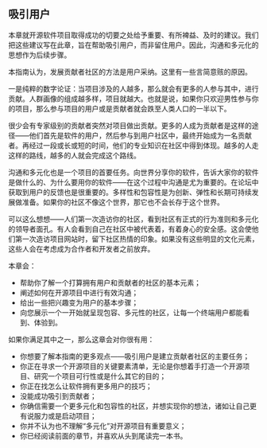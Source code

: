 ## 吸引用户

本章就开源软件项目取得成功的切要之处给予重要、有所裨益、及时的建议。我们把这些建议写在此章，旨在帮助吸引用户，而非留住用户。因此，沟通和多元化的思想作为后续步骤。

本指南认为，发展贡献者社区的方法是用户采纳。这里有一些言简意赅的原因。

一是纯粹的数字论证：当项目涉及的人越多，那么就会有更多的人参与其中，进行贡献。人群画像的组成越多样，项目就越大。也就是说，如果你只欢迎男性参与你的项目，那么参与项目的用户或是贡献者就会跌至人类人口的一半以下。

很少会有专家级别的贡献者突然对项目做出贡献。更多的人成为贡献者是这样的途径——他们首先是软件的用户，然后参与到用户社区中，最终开始成为一名贡献者。再经过一段或长或短的时间，他们的专业知识在社区中得到体现。越多的人走这样的路线，越多的人就会完成这个路线。

沟通和多元化也是一个项目的首要任务。向世界分享你的软件，告诉大家你的软件是做什么的、为什么要用你的软件——在这个过程中沟通是尤为重要的。在论坛中获取到用户的反馈也是很重要的。多样性和包容性是为创新、弹性和长期可持续发展做准备。如果你的社区不像这个世界，那它也不会长存于这个世界。

可以这么想想——人们第一次造访你的社区，看到社区有正式的行为准则和多元化的领导者面孔。有人会看到自己在社区中被代表着，有着身心的安全感。这会使他们第一次造访项目网站时，留下社区热情的印象。如果没有这些明显的文化元素，这些人会在考虑成为合作者和开发者之前放弃。

本章会：

- 帮助你了解一个打算拥有用户和贡献者的社区的基本元素；
- 阐述如何在开源项目中进行有效沟通；
- 给出一些把兴趣变为用户的基本步骤；
- 向您展示一个一开始就呈现包容、多元性的社区，让每一个终端用户都能看到、体验到。

如果你满足其中之一，那么这章会对你很有用：

- 你想要了解本指南的更多观点——吸引用户是建立贡献者社区的主要任务；
- 你正在寻求一个开源项目的关键要素清单，无论是你想着手打造一个开源项目、研究一个项目可行性或是什么其它的目的；
- 你正在找怎么让软件拥有更多用户的技巧；
- 没能成功吸引到贡献者；
- 你确信需要一个更多元化和包容性的社区，并想实现你的想法，诸如让自己更有说服力或是启动项目；
- 你并不认为也不理解“多元化”对开源项目有重要意义；
- 你已经阅读前面的章节，并喜欢从头到尾读完一本书。

